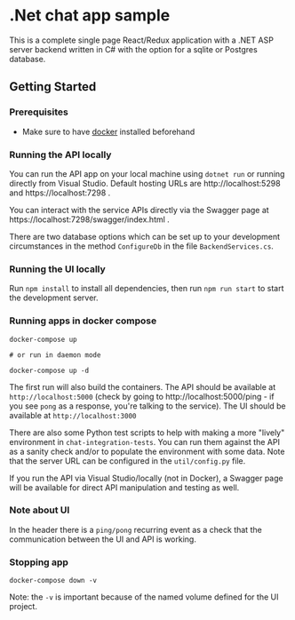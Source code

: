 # .Net chat app sample

This is a complete single page React/Redux application with a .NET ASP server backend written in C# with the option for a sqlite or Postgres database.

## Getting Started

### Prerequisites

- Make sure to have [docker](https://docs.docker.com/get-docker/) installed beforehand

### Running the API locally
You can run the API app on your local machine using `dotnet run` or running directly from Visual Studio. Default hosting URLs are http://localhost:5298 and https://localhost:7298 .

You can interact with the service APIs directly via the Swagger page at https://localhost:7298/swagger/index.html .

There are two database options which can be set up to your development circumstances in the method `ConfigureDb` in the file `BackendServices.cs`.

### Running the UI locally
Run `npm install` to install all dependencies, then run `npm run start` to start the development server.


### Running apps in docker compose

```shell
docker-compose up

# or run in daemon mode

docker-compose up -d
```

The first run will also build the containers.
The API should be available at `http://localhost:5000` (check by going to http://localhost:5000/ping - if you see `pong` as a response, you're talking to the service).
The UI should be available at `http://localhost:3000`

There are also some Python test scripts to help with making a more "lively" environment in `chat-integration-tests`. You can run them against the API as a sanity check and/or to populate the environment with some data. Note that the server URL can be configured in the `util/config.py` file.

If you run the API via Visual Studio/locally (not in Docker), a Swagger page will be available for direct API manipulation and testing as well.


### Note about UI

In the header there is a `ping/pong` recurring event as a check that the communication between the UI and API is working.

### Stopping app
```shell
docker-compose down -v
```
Note: the `-v` is important because of the named volume defined for the UI project.

